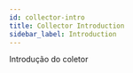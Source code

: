 ```yaml
---
id: collector-intro
title: Collector Introduction
sidebar_label: Introduction
---
```


Introdução do coletor